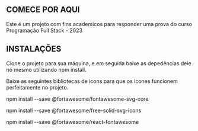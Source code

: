 ## COMECE POR AQUI
Este é um projeto com fins academicos para responder uma prova do curso Programação Full Stack - 2023

## INSTALAÇÕES
Clone o projeto para sua máquina, e em seguida baixe as depedências dele no mesmo utilizando npm install.

Baixe as seguintes bibliotecas de icons para que os icones funcionem perfeitamente no projeto.

npm install --save @fortawesome/fontawesome-svg-core

npm install --save @fortawesome/free-solid-svg-icons

npm install --save @fortawesome/react-fontawesome
